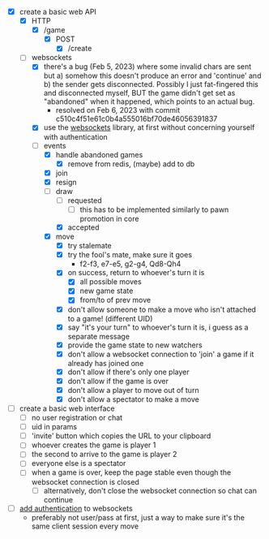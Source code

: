 
- [x] create a basic web API
  - [x] HTTP
    - [x] /game
      - [x] POST
         - [x] /create
  - [ ] websockets
     - [x] there's a bug (Feb 5, 2023) where some invalid chars are sent but a) somehow this doesn't produce an error and 'continue' and b) the sender gets disconnected. Possibly I just fat-fingered this and disconnected myself, BUT the game didn't get set as "abandoned" when it happened, which points to an actual bug.
        - resolved on Feb 6, 2023 with commit c510c4f51e61c0b4a555016bf70de46056391837
     - [x] use the [websockets][1] library, at first without concerning yourself with authentication
     - [ ] events
         - [x] handle abandoned games
           - [x] remove from redis, (maybe) add to db
         - [x] join
         - [x] resign
         - [ ] draw
            - [ ] requested
                - [ ] this has to be implemented similarly to pawn promotion in core
            - [x] accepted 
         - [x] move
            - [x] try stalemate
            - [x] try the fool's mate, make sure it goes
                - f2-f3, e7-e5, g2-g4, Qd8-Qh4
            - [x] on success, return to whoever's turn it is
                - [x] all possible moves
                - [x] new game state
                - [x] from/to of prev move
            - [x] don't allow someone to make a move who isn't attached to a game! (different UID)
            - [x] say "it's your turn" to whoever's turn it is, i guess as a separate message
            - [x] provide the game state to new watchers
            - [x] don't allow a websocket connection to 'join' a game if it already has joined one
            - [x] don't allow if there's only one player
            - [x] don't allow if the game is over
            - [x] don't allow a player to move out of turn
            - [x] don't allow a spectator to make a move

- [ ] create a basic web interface
  - [ ] no user registration or chat
  - [ ] uid in params
  - [ ] 'invite' button which copies the URL to your clipboard
  - [ ] whoever creates the game is player 1
  - [ ] the second to arrive to the game is player 2
  - [ ] everyone else is a spectator
  - [ ] when a game is over, keep the page stable even though the websocket connection is closed
    - [ ] alternatively, don't close the websocket connection so chat can continue

- [ ] [add authentication][2] to websockets
  - preferably not user/pass at first, just a way to make sure it's the same client session every move

[1]: https://websockets.readthedocs.io/en/stable/intro/index.html
[2]: https://websockets.readthedocs.io/en/stable/topics/authentication.html
